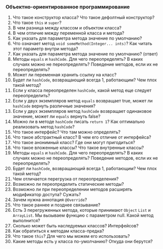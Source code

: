 ### Объектно-ориентированное программирование

1. Что такое конструктор класса? Что такое дефолтный конструктор?
1. Что такое `this` и `super`?
1. В чем разница между классом и объектом класса?
1. В чем отличие между переменной класса и метода?
1. Как указать для параметра метода значение по умолчанию? 
1. Что означает метод `void someMethod(Integer... ints)`? Как читать этот параметр внутри метода?
1. Как указать для параметра метода значение по умолчанию? (ответ)
1. Методы `equals` и `hashCode`. Для чего переопределять? В каких случаях можно не переопределять? Поведение методов, если их не переопределять?
1. Может ли переменная хранить ссылку на класс?
1. Будет ли `hashCode`, возвращающий всегда 1, работающим? Чем плох такой метод?
1. Если у класса переопределен `hashCode`, какой метод еще следует переопределить?
1. Если у двух экземпляров метод `equals` возвращает true, может ли `hashCode` вернуть различные значения?
1. Если у двух экземпляров метод `hashCode` возвращает одинаковое значение, может ли `equals` вернуть false?
1. Можно ли в методе `hashCode` писать `return 1`? Как оптимально реализовать метод `hashCode`?
1. Что такое интерфейс? Что там можно определять?
1. Что такое абстрактный класс? В чем его отличие от интерфейса?
1. Что такое анонимный класс? Где они могут пригодиться?
1. Что такое вложенные классы? Что такое внутренные классы?
1. Методы `equals` и `hashCode`. Для чего переопределять? В каких случаях можно не переопределять? Поведение методов, если их не переопределять?
1. Будет ли `hashCode`, возвращающий всегда 1, работающим? Чем плох такой метод?
1. Чем отличается перегрузка от переопределения?
1. Возможно ли переопределить статические методы?
1. Возможно ли при переопределении методов расширять модификатор доступа? Сужать?
1. Зачем нужна аннотация `@Override`?
1. Что такое раннее и позднее связывание?
1. Есть 3 перегруженных метода, которые принимают `Object` `List` и `ArrayList`. Мы вызываем функцию с параметром null. Какой метод выполнится?
1. Сколько может быть наследуемых классов? Интерфейсов?
1. Как обратиться к методам класса-предка?
1. Что такое `this`? Для чего мы можем его использовать?
1. Какие методы есть у класса по-умолчанию? Откуда они берутся?
